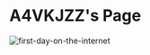 # A4VKJZZ's Page

![first-day-on-the-internet](https://cloud.githubusercontent.com/assets/16547949/25400874/eca2ebce-29c1-11e7-969d-de87b82a7061.jpg)

<Enter a phrase describing the above image>
